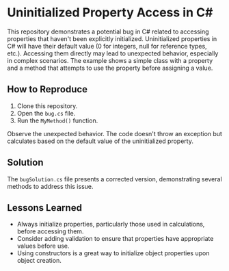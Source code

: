 # Uninitialized Property Access in C#

This repository demonstrates a potential bug in C# related to accessing properties that haven't been explicitly initialized.  Uninitialized properties in C# will have their default value (0 for integers, null for reference types, etc.). Accessing them directly may lead to unexpected behavior, especially in complex scenarios. The example shows a simple class with a property and a method that attempts to use the property before assigning a value.

## How to Reproduce

1. Clone this repository.
2. Open the `bug.cs` file.
3. Run the `MyMethod()` function.

Observe the unexpected behavior.  The code doesn't throw an exception but calculates based on the default value of the uninitialized property.

## Solution

The `bugSolution.cs` file presents a corrected version, demonstrating several methods to address this issue.

## Lessons Learned

- Always initialize properties, particularly those used in calculations, before accessing them.
- Consider adding validation to ensure that properties have appropriate values before use.
- Using constructors is a great way to initialize object properties upon object creation.